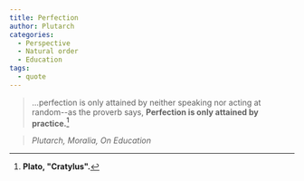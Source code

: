 ```yaml
---
title: Perfection
author: Plutarch
categories:
  - Perspective
  - Natural order
  - Education
tags:
  - quote
---
```


> ...perfection is only attained by neither speaking nor acting at random--as the proverb says, **Perfection is only attained by practice.**[^1]

> <cite>Plutarch, Moralia, On Education</cite>

[^1]: **Plato, "Cratylus".**